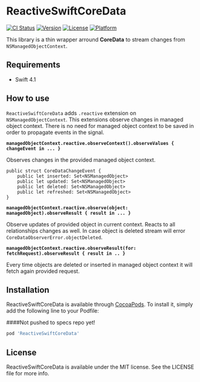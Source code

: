 # ReactiveSwiftCoreData

[![CI Status](https://img.shields.io/travis/marshallxxx/ReactiveSwiftCoreData.svg?style=flat)](https://travis-ci.org/marshallxxx/ReactiveSwiftCoreData)
[![Version](https://img.shields.io/cocoapods/v/ReactiveSwiftCoreData.svg?style=flat)](https://cocoapods.org/pods/ReactiveSwiftCoreData)
[![License](https://img.shields.io/cocoapods/l/ReactiveSwiftCoreData.svg?style=flat)](https://cocoapods.org/pods/ReactiveSwiftCoreData)
[![Platform](https://img.shields.io/cocoapods/p/ReactiveSwiftCoreData.svg?style=flat)](https://cocoapods.org/pods/ReactiveSwiftCoreData)

This library is a thin wrapper arround **CoreData** to stream changes from `NSManagedObjectContext`.

## Requirements
* Swift 4.1

## How to use

`ReactiveSwiftCoreData` adds `.reactive` extension on `NSManagedObjectContext`. This extensions observe changes in managed object context. There is no need for managed object context to be saved in order to propagate events in the signal.

**`managedObjectContext.reactive.observeContext().observeValues { changeEvent in ... }`**

Observes changes in the provided managed object context.

```
public struct CoreDataChangeEvent {
    public let inserted: Set<NSManagedObject>
    public let updated: Set<NSManagedObject>
    public let deleted: Set<NSManagedObject>
    public let refreshed: Set<NSManagedObject>
}
```

**`managedObjectContext.reactive.observe(object: managedObject).observeResult { result in ... }`**

Observe updates of provided object in current context. Reacts to all relationships changes as well. In case object is deleted stream will error `CoreDataObserverError.objectDeleted`.

**`managedObjectContext.reactive.observeResult(for: fetchRequest).observeResult { result in .. }`**

Every time objects are deleted or inserted in managed object context it will fetch again provided request.

## Installation

ReactiveSwiftCoreData is available through [CocoaPods](https://cocoapods.org). To install
it, simply add the following line to your Podfile:

####Not pushed to specs repo yet!

```ruby
pod 'ReactiveSwiftCoreData'
```

## License

ReactiveSwiftCoreData is available under the MIT license. See the LICENSE file for more info.

